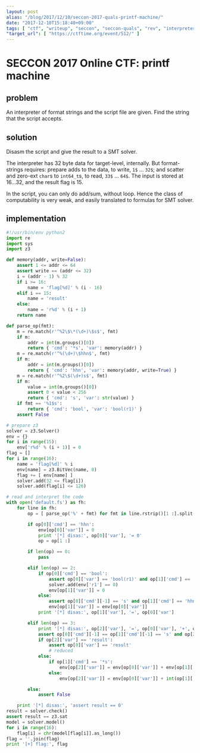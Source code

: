 ```yaml
---
layout: post
alias: "/blog/2017/12/10/seccon-2017-quals-printf-machine/"
date: "2017-12-10T15:18:40+09:00"
tags: [ "ctf", "writeup", "seccon", "seccon-quals", "rev", "interpreter", "printf", "format-string-attack", "esolang", "z3" ]
"target_url": [ "https://ctftime.org/event/512/" ]
---
```


# SECCON 2017 Online CTF: printf machine

## problem

An interpreter of format strings and the script file are given.
Find the string that the script accepts.

## solution

Disasm the script and give the result to a SMT solver.

The interpreter has $32$ byte data for target-level, internally.
But format-strings requires: prepare adds to the data, to write, `1$` $\dots$ `32$`; and scatter and zero-ext `char`s to `int64_t`s, to read, `33$` $\dots$ `64$`.
The input is stored at $16 \dots 32$, and the result flag is $15$.

In the script, you can only do add/sum, without loop. Hence the class of computability is very weak, and easily translated to formulas for SMT solver.

## implementation

``` python
#!/usr/bin/env python2
import re
import sys
import z3

def memory(addr, write=False):
    assert 1 <= addr <= 64
    assert write == (addr <= 32)
    i = (addr - 1) % 32
    if i >= 16:
        name = 'flag[%d]' % (i - 16)
    elif i == 15:
        name = 'result'
    else:
        name = 'r%d' % (i + 1)
    return name

def parse_op(fmt):
    m = re.match(r'^%2\$\*(\d+)\$s$', fmt)
    if m:
        addr = int(m.groups()[0])
        return { 'cmd': '*s', 'var': memory(addr) }
    m = re.match(r'^%(\d+)\$hhn$', fmt)
    if m:
        addr = int(m.groups()[0])
        return { 'cmd': 'hhn', 'var': memory(addr, write=True) }
    m = re.match(r'^%2\$(\d+)s$', fmt)
    if m:
        value = int(m.groups()[0])
        assert 0 < value < 256
        return { 'cmd': 's', 'var': str(value) }
    if fmt == '%1$s':
        return { 'cmd': 'bool', 'var': 'bool(r1)' }
    assert False

# prepare z3
solver = z3.Solver()
env = {}
for i in range(15):
    env['r%d' % (i + 1)] = 0
flag = []
for i in range(16):
    name = 'flag[%d]' % i
    env[name] = z3.BitVec(name, 8)
    flag += [ env[name] ]
    solver.add(32 <= flag[i])
    solver.add(flag[i] <= 126)

# read and interpret the code
with open('default.fs') as fh:
    for line in fh:
        op = [ parse_op('%' + fmt) for fmt in line.rstrip()[1 :].split('%') ]

        if op[0]['cmd'] == 'hhn':
            env[op[0]['var']] = 0
            print '[*] disas:', op[0]['var'], '= 0'
            op = op[1 :]

        if len(op) == 0:
            pass

        elif len(op) == 2:
            if op[0]['cmd'] == 'bool':
                assert op[0]['var'] == 'bool(r1)' and op[1]['cmd'] == 'hhn'
                solver.add(env['r1'] == 0)
                env[op[1]['var']] = 0
            else:
                assert op[0]['cmd'][-1] == 's' and op[1]['cmd'] == 'hhn'
                env[op[1]['var']] = env[op[0]['var']]
            print '[*] disas:', op[1]['var'], '=', op[0]['var']

        elif len(op) == 3:
            print '[*] disas:', op[2]['var'], '=', op[0]['var'], '+', op[1]['var']
            assert op[0]['cmd'][-1] == op[1]['cmd'][-1] == 's' and op[2]['cmd'] == 'hhn'
            if op[2]['var'] == 'result':
                assert op[0]['var'] == 'result'
                # reduced
            else:
                if op[1]['cmd'] == '*s':
                    env[op[2]['var']] = env[op[0]['var']] + env[op[1]['var']]
                else:
                    env[op[2]['var']] = env[op[0]['var']] + int(op[1]['var'])

        else:
            assert False

    print '[*] disas:', 'assert result == 0'
result = solver.check()
assert result == z3.sat
model = solver.model()
for i in range(16):
    flag[i] = chr(model[flag[i]].as_long())
flag = ''.join(flag)
print '[+] flag:', flag
```
